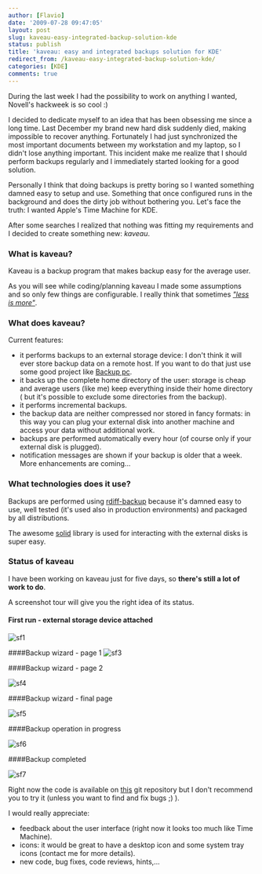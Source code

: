 ```yaml
---
author: [Flavio]
date: '2009-07-28 09:47:05'
layout: post
slug: kaveau-easy-integrated-backup-solution-kde
status: publish
title: 'kaveau: easy and integrated backups solution for KDE'
redirect_from: /kaveau-easy-integrated-backup-solution-kde/
categories: [KDE]
comments: true
---
```


During the last week I had the possibility to work on anything I wanted,
Novell's hackweek is so cool :)

I decided to dedicate myself to an idea that has been obsessing me since a
long time. Last December my brand new hard disk suddenly died, making
impossible to recover anything. Fortunately I had just synchronized the most
important documents between my workstation and my laptop, so I didn't lose
anything important. This incident make me realize that I should perform
backups regularly and I immediately started looking for a good solution.

Personally I think that doing backups is pretty boring so I wanted something
damned easy to setup and use. Something that once configured runs in the
background and does the dirty job without bothering you. Let's face the truth:
I wanted Apple's Time Machine for KDE.

After some searches I realized that nothing was fitting my requirements and I
decided to create something new: _kaveau_.

### What is kaveau?

Kaveau is a backup program that makes backup easy for the average user.

As you will see while coding/planning kaveau I made some assumptions and so
only few things are configurable. I really think that sometimes [_"less is
more"_](http://en.wikipedia.org/wiki/Minimalism).

### What does kaveau?

Current features:

  * it performs backups to an external storage device: I don't think it will ever store backup data on a remote host. If you want to do that just use some good project like [Backup pc](http://backuppc.sourceforge.net/).
  * it backs up the complete home directory of the user: storage is cheap and average users (like me) keep everything inside their home directory ( but it's possible to exclude some directories from the backup).
  * it performs incremental backups.
  * the backup data are neither compressed nor stored in fancy formats: in this way you can plug your external disk into another machine and access your data without additional work.
  * backups are performed automatically every hour (of course only if your external disk is plugged).
  * notification messages are shown if your backup is older that a week.
More enhancements are coming...

### What technologies does it use?

Backups are performed using [rdiff-backup](http://rdiff-backup.nongnu.org/)
because it's damned easy to use, well tested (it's used also in production
environments) and packaged by all distributions.

The awesome [solid](http://solid.kde.org/) library is used for interacting
with the external disks is super easy.

### Status of kaveau

I have been working on kaveau just for five days, so **there's still a lot of
work to do**.

A screenshot tour will give you the right idea of its status.

#### First run - external storage device attached
![sf1](/images/kaveau/sf1.png)

####Backup wizard - page 1
![sf3](/images/kaveau/sf3.png)

####Backup wizard - page 2

![sf4](/images/kaveau/sf4.png)

####Backup wizard - final page

![sf5](/images/kaveau/sf5.png)

####Backup operation in progress

![sf6](/images/kaveau/sf6.png)

####Backup completed

![sf7](/images/kaveau/sf7.png)

Right now the code is available on
[this](http://github.com/flavio/kaveau/tree/master) git repository but I don't
recommend you to try it (unless you want to find and fix bugs ;) ).

I would really appreciate:

  * feedback about the user interface (right now it looks too much like Time Machine).
  * icons: it would be great to have a desktop icon and some system tray icons (contact me for more details).
  * new code, bug fixes, code reviews, hints,...

